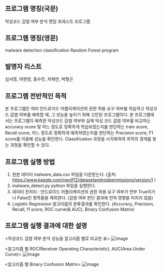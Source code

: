 ## 프로그램 명칭(국문)
악성코드 감염 여부 분석 랜덤 포레스트 프로그램

## 프로그램 명칭(영문)
malware detection classification Random Forest program

## 발명자 리스트
심서영, 여현영, 홍수민, 차채연, 박형곤

## 프로그램 전반적인 목적
본 프로그램은 여러 안드로이드 어플리케이션의 권한 허용 요구 여부를 학습하고 악성코드 감염 여부를 예측할 때, 그 성능을 높이기 위해 고안된 프로그램이다. 본 프로그램에서는 프로그램이 예측한 악성코드 감염 여부와 실제 악성 코드 감염 여부를 비교하는 accuracy score 및 어느 정도로 정확하게 학습되었는지를 판단하는 train score, Recall score, 어느 정도로 정확하게 예측하였는지를 판단하는 Precision score, F1 score를 이용해 성능을 확인한다. Classification 과정을 시각화하여 최적의 경계를 찾는 과정을 확인할 수 있다.

## 프로그램 실행 방법
1. 원본 데이터 malware_data.csv 파일을 다운받는다. (출처: https://www.kaggle.com/xwolf12/datasetandroidpermissions/version/1 )
2. malware_detect.py python 파일을 실행한다.
3. 데이터 전처리 : 안드로이드 어플리케이션의 권한 허용 요구 여부가 전부 True이거나 False인 항목들을 제외한다. (감염 여부 판단 결과에 전혀 영향을 미치지 않음)
4. Logistic Regression 알고리즘의 분류결과를 확인한다.
(Accuracy, Precision, Recall, f1 score, ROC curve(& AUC), Binary Confusion Matrix)

## 프로그램 실행 결과에 대한 설명
<악성코드 감염 여부 분석 성능을 알고리즘 별로 비교한 표>
![image](https://user-images.githubusercontent.com/88702793/129666974-33622d68-831f-4e6a-83ef-75685cb32b4c.png)

<알고리즘 별 ROC(Receiver Operating Characteristic), AUC(Area Under Curve)>
![image](https://user-images.githubusercontent.com/88702793/129682073-945de54f-0a75-4bdd-9425-54d1ad185b0a.png)

<알고리즘 별 Binary Confusion Matrix>
![image](https://user-images.githubusercontent.com/88702736/130545162-538bd7cc-e36d-4133-99f3-2d685c365ef5.png)
